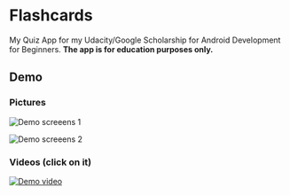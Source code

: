 # Flashcards

My Quiz App for my Udacity/Google Scholarship for Android Development for Beginners. **The app is for education purposes only.**

## Demo

### Pictures

![Demo screeens 1](https://c1.staticflickr.com/3/2837/33821466251_3940e696f4_c.jpg)

![Demo screeens 2](https://c1.staticflickr.com/3/2881/33138369783_f3f026d10b_c.jpg)

### Videos (click on it)

[![Demo video](https://img.youtube.com/vi/YzEYflVtO-M/0.jpg)](http://www.youtube.com/watch?v=YzEYflVtO-M)
